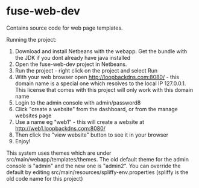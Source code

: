 fuse-web-dev
============

Contains source code for web page templates.

Running the project:


1. Download and install Netbeans with the webapp. Get the bundle with the JDK if you dont already have java installed
2. Open the fuse-web-dev project in Netbeans.
3. Run the project - right click on the project and select Run
4. With your web browser open http://loopbackdns.com:8080/ - this domain name is
a special one which resolves to the local IP 127.0.0.1. This license that comes
with this project will only work with this domain name
5. Login to the admin console with admin/password8
6. Click "create a website" from the dashboard, or from the manage websites page
7. Use a name eg "web1" - this will create a website at http://web1.loopbackdns.com:8080/
8. Then click the "view website" button to see it in your browser
9. Enjoy!


This system uses themes which are under src/main/webapp/templates/themes. The old default theme
for the admin console is "admin" and the new one is "admin2". You can override
the default by editing src/main/resources/spliffy-env.properties (spliffy is the old
code name for this project)
